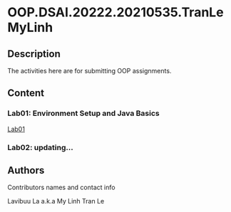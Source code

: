 # OOP.DSAI.20222.20210535.TranLeMyLinh


## Description

The activities here are for submitting OOP assignments.

## Content

### Lab01: Environment Setup and Java Basics
[Lab01](https://github.com/lavibula/OOP.DSAI.20222.20210535.TranLeMyLinh/tree/main/src/Lab01)

### Lab02: updating...


## Authors

Contributors names and contact info

Lavibuu La a.k.a My Linh Tran Le  
